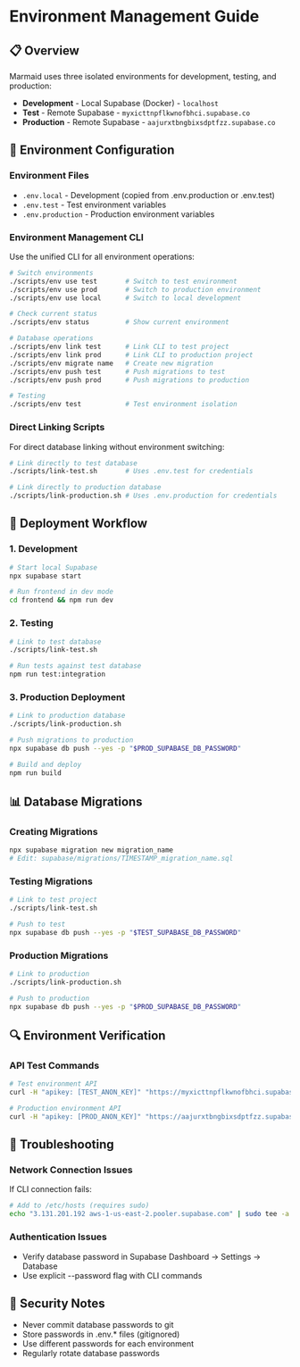 # Environment Management Guide

## 📋 Overview

Marmaid uses three isolated environments for development, testing, and production:

- **Development** - Local Supabase (Docker) - `localhost`
- **Test** - Remote Supabase - `myxicttnpflkwnofbhci.supabase.co`
- **Production** - Remote Supabase - `aajurxtbngbixsdptfzz.supabase.co`

## 🔧 Environment Configuration

### Environment Files

- `.env.local` - Development (copied from .env.production or .env.test)
- `.env.test` - Test environment variables
- `.env.production` - Production environment variables

### Environment Management CLI

Use the unified CLI for all environment operations:

```bash
# Switch environments
./scripts/env use test       # Switch to test environment
./scripts/env use prod       # Switch to production environment
./scripts/env use local      # Switch to local development

# Check current status
./scripts/env status         # Show current environment

# Database operations
./scripts/env link test      # Link CLI to test project
./scripts/env link prod      # Link CLI to production project
./scripts/env migrate name   # Create new migration
./scripts/env push test      # Push migrations to test
./scripts/env push prod      # Push migrations to production

# Testing
./scripts/env test           # Test environment isolation
```

### Direct Linking Scripts

For direct database linking without environment switching:

```bash
# Link directly to test database
./scripts/link-test.sh       # Uses .env.test for credentials

# Link directly to production database  
./scripts/link-production.sh # Uses .env.production for credentials
```

## 🚀 Deployment Workflow

### 1. Development

```bash
# Start local Supabase
npx supabase start

# Run frontend in dev mode
cd frontend && npm run dev
```

### 2. Testing

```bash
# Link to test database
./scripts/link-test.sh

# Run tests against test database  
npm run test:integration
```

### 3. Production Deployment

```bash
# Link to production database
./scripts/link-production.sh

# Push migrations to production
npx supabase db push --yes -p "$PROD_SUPABASE_DB_PASSWORD"

# Build and deploy
npm run build
```

## 📊 Database Migrations

### Creating Migrations

```bash
npx supabase migration new migration_name
# Edit: supabase/migrations/TIMESTAMP_migration_name.sql
```

### Testing Migrations

```bash
# Link to test project
./scripts/link-test.sh

# Push to test
npx supabase db push --yes -p "$TEST_SUPABASE_DB_PASSWORD"
```

### Production Migrations

```bash
# Link to production
./scripts/link-production.sh

# Push to production
npx supabase db push --yes -p "$PROD_SUPABASE_DB_PASSWORD"
```

## 🔍 Environment Verification

### API Test Commands

```bash
# Test environment API
curl -H "apikey: [TEST_ANON_KEY]" "https://myxicttnpflkwnofbhci.supabase.co/rest/v1/therapists"

# Production environment API
curl -H "apikey: [PROD_ANON_KEY]" "https://aajurxtbngbixsdptfzz.supabase.co/rest/v1/therapists"
```

## 🚨 Troubleshooting

### Network Connection Issues

If CLI connection fails:

```bash
# Add to /etc/hosts (requires sudo)
echo "3.131.201.192 aws-1-us-east-2.pooler.supabase.com" | sudo tee -a /etc/hosts
```

### Authentication Issues

- Verify database password in Supabase Dashboard → Settings → Database
- Use explicit --password flag with CLI commands

## 🔐 Security Notes

- Never commit database passwords to git
- Store passwords in .env.\* files (gitignored)
- Use different passwords for each environment
- Regularly rotate database passwords
